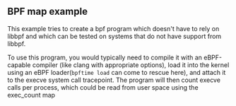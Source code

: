 ## BPF map example

This example tries to create a bpf program which doesn't have to rely on libbpf and which can be tested on systems
that do not have support from libbpf.

To use this program, you would typically need to compile it with an eBPF-capable compiler (like clang with appropriate options),
load it into the kernel using an eBPF loader(`bpftime load` can come to rescue here),
and attach it to the execve system call tracepoint.
The program will then count execve calls per process, which could be read from user space using the exec_count map